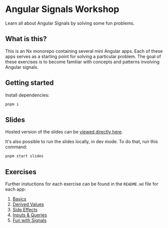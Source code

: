 # Angular Signals Workshop

Learn all about Angular Signals by solving some fun problems.

## What is this?

This is an Nx monorepo containing several mini Angular apps. Each of these apps serves as a starting point for solving a particular problem. The goal of these exercises is to become familiar with concepts and patterns involving Angular signals.

## Getting started

Install dependencies:

```bash
pnpm i
```

## Slides

Hosted version of the slides can be [viewed directly here](https://kfrederix.github.io/angular-signals-workshop/).

It's also possible to run the slides locally, in dev mode.
To do that, run this command:

```bash
pnpm start slides
```

## Exercises

Further instuctions for each exercise can be found in the `README.md` file for each app:

1. [Basics](./apps/01-basics/)
2. [Derived Values](./apps/02-derived-values/)
3. [Side Effects](./apps/03-side-effects/)
4. [Inputs & Queries](./apps/04-inputs-and-queries/)
5. [Fun with Signals](./apps/05-fun-with-signals/)
